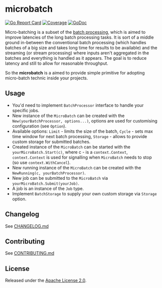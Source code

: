 # microbatch

[![Go Report Card](https://goreportcard.com/badge/github.com/zoomio/microbatch)](https://goreportcard.com/report/github.com/zoomio/microbatch)
[![Coverage](https://codecov.io/gh/zoomio/microbatch/branch/main/graph/badge.svg)](https://codecov.io/gh/zoomio/microbatch)
[![GoDoc](https://godoc.org/github.com/zoomio/microbatch?status.svg)](https://godoc.org/github.com/zoomio/microbatch)

Micro-batching is a subset of the [batch processing](https://en.wikipedia.org/wiki/Batch_processing), which is aimed to improve latencies of the long batch processing tasks. It is sort of a middle ground in-between the conventional batch processing (which handles batches of a big size and takes long time for results to be available) and the streaming (or stream processing) where inputs aren't aggregated in the batches and everything is handled as it appears. The goal is to reduce latency and still to allow for reasonable throughput.

So the **microbatch** is a aimed to provide simple primitive for adopting micro-batch technic inside your projects.

## Usage

- You'd need to implement `BatchProcessor` interface to handle your specific jobs.
- New instance of the `MicroBatch` can be created with the `New(yourBatchProcessor, options...)`, options are used for customising configuration (see `Option`). 
- Available options: `Limit` - limits the size of the batch, `Cycle` - sets max time window for next batch processing, `Storage` - allows to provide custom storage for submitted batches.
- Created instance of the `MicroBatch` can be started with the `yourMicroBatch.Start(c)`, where c - is a `context.Context`, `context.Context` is used for signalling when `MicroBatch` needs to stop (so use `context.WithCancel`).
- New running instance of the `MicroBatch` can be created with the `NewRunning(c, yourBatchProcessor)`.
- New job can be submitted to the `MicroBatch` via `yourMicroBatch.Submit(yourJob)`.
- A job is an instance of the `Job` type.
- Implement `BatchStorage` to supply your own custom storage via `Storage` option.

## Changelog

See [CHANGELOG.md](https://raw.githubusercontent.com/zoomio/microbatch/main/CHANGELOG.md)

## Contributing

See [CONTRIBUTING.md](https://raw.githubusercontent.com/zoomio/microbatch/main/CONTRIBUTING.md)

## License

Released under the [Apache License 2.0](https://raw.githubusercontent.com/zoomio/microbatch/main/LICENSE).

